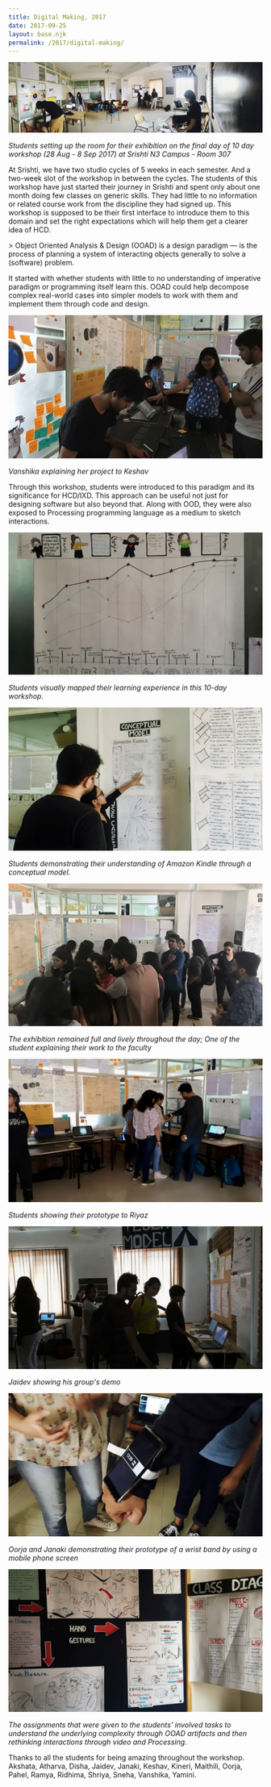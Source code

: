 ```yaml
---
title: Digital Making, 2017
date: 2017-09-25
layout: base.njk
permalink: /2017/digital-making/
--- 
```


<img src="/assets/images/2017/1.jpg"/>

_Students setting up the room for their exhibition on the final day of 10 day workshop (28 Aug - 8 Sep 2017) at Srishti N3 Campus - Room 307_

At Srishti, we have two studio cycles of 5 weeks in each semester. And a two-week slot of the workshop in between the cycles. The students of this workshop have just started their journey in Srishti and spent only about one month doing few classes on generic skills. They had little to no information or related course work from the discipline they had signed up. This workshop is supposed to be their first interface to introduce them to this domain and set the right expectations which will help them get a clearer idea of HCD.

\> Object Oriented Analysis & Design (OOAD) is a design paradigm — is the process of planning a system of interacting objects generally to solve a (software) problem.

It started with whether students with little to no understanding of imperative paradigm or programming itself learn this. OOAD could help decompose complex real-world cases into simpler models to work with them and implement them through code and design.

<img src="/assets/images/2017/2.jpg"/>

_Vanshika explaining her project to Keshav_

Through this workshop, students were introduced to this paradigm and its significance for HCD/IXD. This approach can be useful not just for designing software but also beyond that. Along with OOD, they were also exposed to Processing programming language as a medium to sketch interactions.

<img src="/assets/images/2017/3.jpg"/>

_Students visually mapped their learning experience in this 10-day workshop._

<img src="/assets/images/2017/4.jpg"/>

_Students demonstrating their understanding of Amazon Kindle through a conceptual model._

<img src="/assets/images/2017/5.jpg"/>

_The exhibition remained full and lively throughout the day; One of the student explaining their work to the faculty_

<img src="/assets/images/2017/6.jpg"/>

_Students showing their prototype to Riyaz_

<img src="/assets/images/2017/7.jpg"/>

_Jaidev showing his group's demo_

<img src="/assets/images/2017/8.jpg"/>

_Oorja and Janaki demonstrating their prototype of a wrist band by using a mobile phone screen_

<img src="/assets/images/2017/9.jpg"/>

_The assignments that were given to the students’ involved tasks to understand the underlying complexity through OOAD artifacts and then rethinking interactions through video and Processing._

Thanks to all the students for being amazing throughout the workshop. Akshata, Atharva, Disha, Jaidev, Janaki, Keshav, Kineri, Maithili, Oorja, Pahel, Ramya, Ridhima, Shriya, Sneha, Vanshika, Yamini.